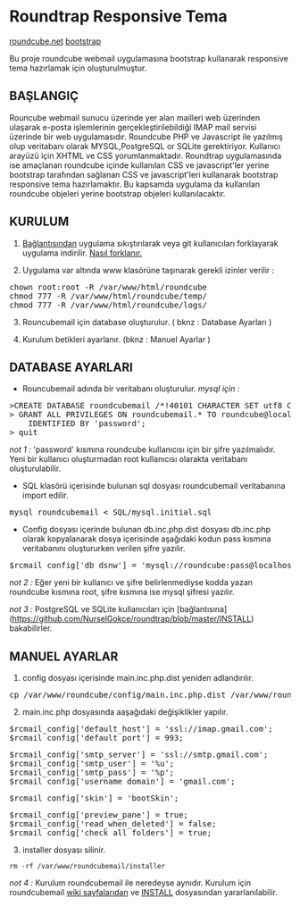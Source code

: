 Roundtrap Responsive Tema
=================

[roundcube.net](http://roundcube.net)
[bootstrap](http://twitter.github.io/bootstrap/)

Bu proje roundcube webmail uygulamasına bootstrap kullanarak responsive tema hazırlamak için oluşturulmuştur. 

BAŞLANGIÇ
---------

Rouncube webmail sunucu üzerinde yer alan mailleri web üzerinden ulaşarak e-posta işlemlerinin gerçekleştirilebildiği IMAP mail servisi üzerinde bir web uygulamasıdır. Roundcube PHP ve Javascript ile yazılmış olup veritabanı olarak MYSQL,PostgreSQL or SQLite gerektiriyor. Kullanıcı arayüzü için XHTML ve CSS yorumlanmaktadır. Roundtrap uygulamasında ise amaçlanan roundcube içinde kullanılan CSS ve javascript'ler yerine bootstrap tarafından sağlanan CSS ve javascript'leri kullanarak bootstrap responsive tema hazırlamaktır. Bu kapsamda uygulama da kullanılan roundcube objeleri yerine bootstrap objeleri kullanılacaktır. 

KURULUM
-------

1. [Bağlantısından](https://github.com/NurselGokce/roundtrap) uygulama sıkıştırılarak veya git kullanıcıları forklayarak uygulama indirilir.  [Nasıl forklanır.](https://help.github.com/articles/fork-a-repo ) 

2. Uygulama var altında www klasörüne taşınarak gerekli izinler verilir :
<pre>
chown root:root -R /var/www/html/roundcube 
chmod 777 -R /var/www/html/roundcube/temp/ 
chmod 777 -R /var/www/html/roundcube/logs/
</pre>
3. Rouncubemail için database oluşturulur. ( bknz : Database Ayarları )

4. Kurulum betikleri ayarlanır. (bknz : Manuel Ayarlar )


DATABASE AYARLARI
-----------------

*  Rouncubemail adında bir veritabanı oluşturulur.
*mysql için :*
<pre>
>CREATE DATABASE roundcubemail /*!40101 CHARACTER SET utf8 COLLATE utf8_general_ci */;
> GRANT ALL PRIVILEGES ON roundcubemail.* TO roundcube@localhost
    IDENTIFIED BY 'password';
> quit 
</pre>

   *not 1 :* 'password' kısmına roundcube kullanıcısı için bir şifre yazılmalıdır. 
    Yeni bir kullanıcı oluşturmadan root kullanıcısı olarakta veritabanı oluşturulabilir.
    

*  SQL klasörü içerisinde bulunan sql dosyası roundcubemail veritabanına import edilir.
<pre>
mysql roundcubemail < SQL/mysql.initial.sql
</pre>



*  Config dosyası içerinde bulunan db.inc.php.dist dosyası db.inc.php olarak kopyalanarak dosya içerisinde aşağıdaki kodun pass kısmına veritabanını oluştururken verilen şifre yazılır.
<pre>
$rcmail_config['db_dsnw'] = 'mysql://roundcube:pass@localhost/roundcubemail';
</pre>

   *not 2 :* Eğer yeni bir kullanıcı ve şifre belirlenmediyse kodda yazan roundcube kısmına root, şifre kısmına ise mysql şifresi yazılır.
   
   *not 3 :* PostgreSQL ve SQLite kullanıcıları için [bağlantısına] (https://github.com/NurselGokce/roundtrap/blob/master/INSTALL) bakabilirler.


MANUEL AYARLAR
-------------

1. config dosyası içerisinde main.inc.php.dist yeniden adlandırılır.
<pre>
cp /var/www/roundcube/config/main.inc.php.dist /var/www/roundcube/config/main.inc.php
</pre>

2. main.inc.php dosyasında aaşağıdaki değişiklikler yapılır.
<pre>
$rcmail_config['default_host'] = 'ssl://imap.gmail.com';
$rcmail_config['default_port'] = 993;
</pre>
<pre>
$rcmail_config['smtp_server'] = 'ssl://smtp.gmail.com';
$rcmail_config['smtp_user'] = '%u';
$rcmail_config['smtp_pass'] = '%p';
$rcmail_config['username_domain'] = 'gmail.com';
</pre>
<pre>
$rcmail_config['skin'] = 'bootSkin';
</pre>
<pre>
$rcmail_config['preview_pane'] = true;
$rcmail_config['read_when_deleted'] = false;
$rcmail_config['check_all_folders'] = true;
</pre>

3. installer dosyası silinir.

`rm -rf /var/www/roundcubemail/installer`

*not 4 :* Kurulum roundcubemail ile neredeyse aynıdır. 
Kurulum için roundcubemail [wiki sayfalarıdan](http://trac.roundcube.net/wiki/Howto_Install) ve [INSTALL](https://github.com/NurselGokce/roundtrap/blob/master/INSTALL) dosyasından yararlanılabilir.










































